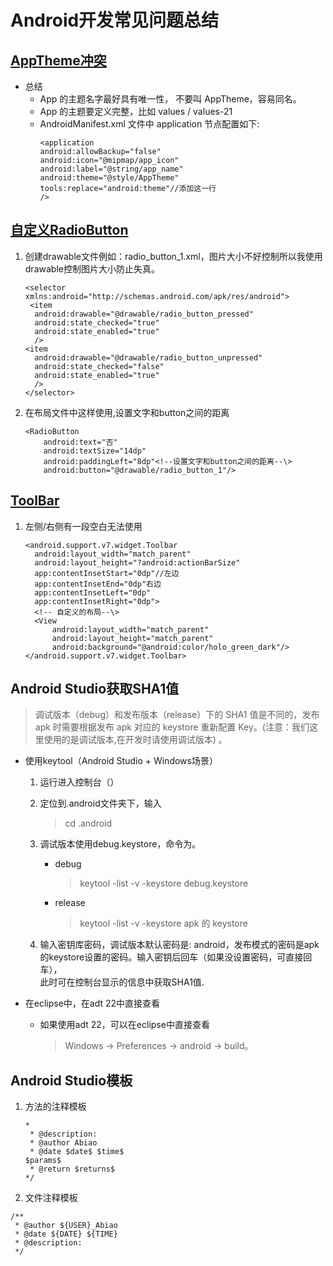 # Android开发常见问题总结

## [AppTheme冲突](http://yifeng.studio/2017/07/09/android-manifest-merge-conflict/)
- 总结
  - App 的主题名字最好具有唯一性， 不要叫 AppTheme，容易同名。
  - App 的主题要定义完整，比如 values / values-21
  - AndroidManifest.xml 文件中 application 节点配置如下:  
      ```
      <application  
      android:allowBackup="false"  
      android:icon="@mipmap/app_icon"  
      android:label="@string/app_name"  
      android:theme="@style/AppTheme"  
      tools:replace="android:theme"//添加这一行
      />
      ```

## [自定义RadioButton](https://blog.csdn.net/coder_pig/article/details/47035625)
1. 创建drawable文件例如：radio_button_1.xml，图片大小不好控制所以我使用drawable控制图片大小防止失真。
      ```
      <selector xmlns:android="http://schemas.android.com/apk/res/android">   
       <item  
        android:drawable="@drawable/radio_button_pressed"  
        android:state_checked="true"  
        android:state_enabled="true"
        />  
      <item  
        android:drawable="@drawable/radio_button_unpressed"  
        android:state_checked="false"  
        android:state_enabled="true"  
        />  
      </selector>
      ```
2. 在布局文件中这样使用,设置文字和button之间的距离
      ```
      <RadioButton  
          android:text="否"  
          android:textSize="14dp"  
          android:paddingLeft="8dp"<!--设置文字和button之间的距离--\>    
          android:button="@drawable/radio_button_1"/>
      ```

## [ToolBar](http://www.jcodecraeer.com/a/anzhuokaifa/androidkaifa/2014/1118/2006.html)
1. 左侧/右侧有一段空白无法使用
      ```
      <android.support.v7.widget.Toolbar  
        android:layout_width="match_parent"  
        android:layout_height="?android:actionBarSize"  
        app:contentInsetStart="0dp"//左边  
        app:contentInsetEnd="0dp"右边
        app:contentInsetLeft="0dp"  
        app:contentInsetRight="0dp">  
        <!-- 自定义的布局--\>  
        <View  
            android:layout_width="match_parent"  
            android:layout_height="match_parent"  
            android:background="@android:color/holo_green_dark"/>
      </android.support.v7.widget.Toolbar>
      ```

## Android Studio获取SHA1值
  > 调试版本（debug）和发布版本（release）下的 SHA1 值是不同的，发布 apk 时需要根据发布 apk 对应的 keystore 重新配置 Key。(注意：我们这里使用的是调试版本,在开发时请使用调试版本) 。   

- 使用keytool（Android Studio + Windows场景）

    1. 运行进入控制台（）  

    2. 定位到.android文件夹下，输入
        > cd .android

    3. 调试版本使用debug.keystore，命令为。
        - debug
          > keytool -list -v -keystore debug.keystore

        - release
          > keytool -list -v -keystore apk 的 keystore

    4. 输入密钥库密码，调试版本默认密码是: android，发布模式的密码是apk的keystore设置的密码。输入密钥后回车（如果没设置密码，可直接回车），    
    此时可在控制台显示的信息中获取SHA1值.

- 在eclipse中，在adt 22中直接查看
    - 如果使用adt 22，可以在eclipse中直接查看
      > Windows -> Preferences -> android -> build。

## Android Studio模板
1. 方法的注释模板
    ```
    *
     * @description:
     * @author Abiao
     * @date $date$ $time$
    $params$
     * @return $returns$
    */
    ```

2. 文件注释模板
  ```
  /**
   * @author ${USER}_Abiao
   * @date ${DATE} ${TIME}
   * @description:
   */
  ```

##
